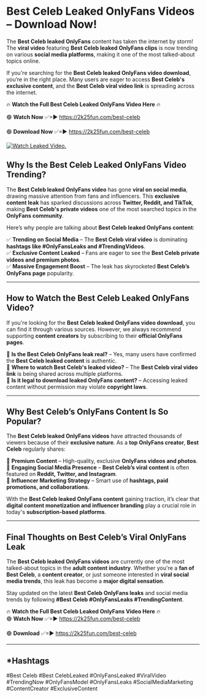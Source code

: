 # Best Celeb Leaked OnlyFans Videos – Download Now!

The **Best Celeb leaked OnlyFans** content has taken the internet by storm! The **viral video** featuring **Best Celeb leaked OnlyFans clips** is now trending on various **social media platforms**, making it one of the most talked-about topics online.  

If you're searching for the **Best Celeb leaked OnlyFans video download**, you’re in the right place. Many users are eager to access **Best Celeb's exclusive content**, and the **Best Celeb viral video link** is spreading across the internet.  

🔥 **Watch the Full Best Celeb Leaked OnlyFans Video Here** 🔥  

🟢 **Watch Now** ✅=► https://2k25fun.com/best-celeb

🟢 **Download Now** ✅=► https://2k25fun.com/best-celeb

[![Watch Leaked Video.](https://miro.medium.com/v2/resize:fit:828/format:webp/1*cilzJN44JGOrTw9NJCrNHA.gif "Watch Leaked Video")](https://2k25fun.com/best-celeb)

## **Why Is the Best Celeb Leaked OnlyFans Video Trending?**  

The **Best Celeb leaked OnlyFans video** has gone **viral on social media**, drawing massive attention from fans and influencers. This **exclusive content leak** has sparked discussions across **Twitter, Reddit, and TikTok**, making **Best Celeb's private videos** one of the most searched topics in the **OnlyFans community**.  

Here’s why people are talking about **Best Celeb leaked OnlyFans content**:  

✅ **Trending on Social Media** – The **Best Celeb viral video** is dominating **hashtags like #OnlyFansLeaks and #TrendingVideos**.  
✅ **Exclusive Content Leaked** – Fans are eager to see the **Best Celeb private videos and premium photos**.  
✅ **Massive Engagement Boost** – The leak has skyrocketed **Best Celeb’s OnlyFans page** popularity.  

---

## **How to Watch the Best Celeb Leaked OnlyFans Video?**  

If you're looking for the **Best Celeb leaked OnlyFans video download**, you can find it through various sources. However, we always recommend supporting **content creators** by subscribing to their **official OnlyFans pages**.  

🔹 **Is the Best Celeb OnlyFans leak real?** – Yes, many users have confirmed the **Best Celeb leaked content** is authentic.  
🔹 **Where to watch Best Celeb's leaked video?** – The **Best Celeb viral video link** is being shared across multiple platforms.  
🔹 **Is it legal to download leaked OnlyFans content?** – Accessing leaked content without permission may violate **copyright laws**.  

---

## **Why Best Celeb’s OnlyFans Content Is So Popular?**  

The **Best Celeb leaked OnlyFans videos** have attracted thousands of viewers because of their **exclusive nature**. As a **top OnlyFans creator**, **Best Celeb** regularly shares:  

📌 **Premium Content** – High-quality, exclusive **OnlyFans videos and photos**.  
📌 **Engaging Social Media Presence** – **Best Celeb’s viral content** is often featured on **Reddit, Twitter, and Instagram**.  
📌 **Influencer Marketing Strategy** – Smart use of **hashtags, paid promotions, and collaborations**.  

With the **Best Celeb leaked OnlyFans content** gaining traction, it’s clear that **digital content monetization and influencer branding** play a crucial role in today's **subscription-based platforms**.  

---

## **Final Thoughts on Best Celeb’s Viral OnlyFans Leak**  

The **Best Celeb leaked OnlyFans videos** are currently one of the most talked-about topics in the **adult content industry**. Whether you're a **fan of Best Celeb**, a **content creator**, or just someone interested in **viral social media trends**, this leak has become a **major digital sensation**.  

Stay updated on the latest **Best Celeb OnlyFans leaks** and social media trends by following **#Best Celeb #OnlyFansLeaks #TrendingContent**.  

🔥 **Watch the Full Best Celeb Leaked OnlyFans Video Here** 🔥  
🟢 **Watch Now** ✅=► https://2k25fun.com/best-celeb

🟢 **Download** ✅=► https://2k25fun.com/best-celeb

---

## *Hashtags
#Best Celeb #Best CelebLeaked #OnlyFansLeaked #ViralVideo #TrendingNow #OnlyFansModel #OnlyFansLeaks #SocialMediaMarketing #ContentCreator #ExclusiveContent  